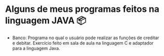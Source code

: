 # Alguns de meus programas feitos na linguagem JAVA :package:

- Banco: Programa no qual o usuário pode realizar as funções de creditar e debitar. Exercício feito em sala de aula na linguagem C e adaptador para a linguagem Java.

